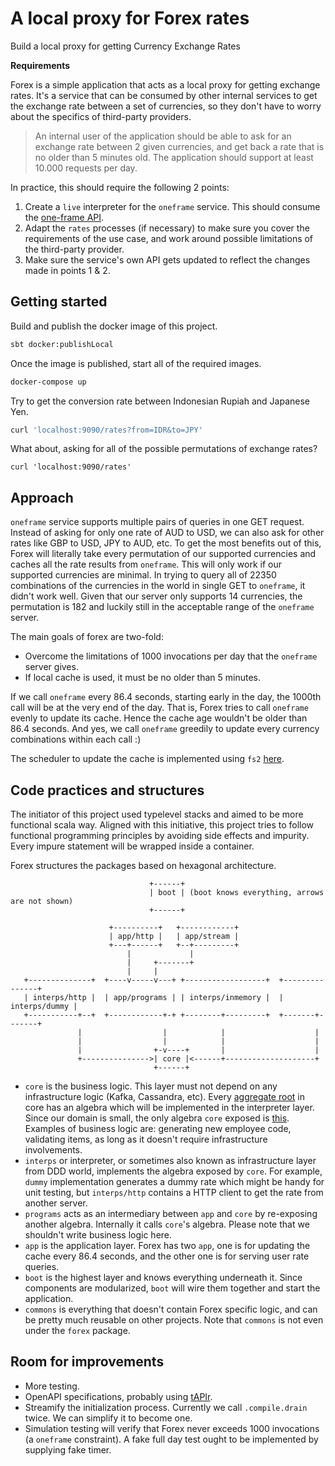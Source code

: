# A local proxy for Forex rates

Build a local proxy for getting Currency Exchange Rates

**Requirements**

Forex is a simple application that acts as a local proxy for getting exchange rates.
It's a service that can be consumed by other internal services to get the exchange rate between a set of currencies,
so they don't have to worry about the specifics of third-party providers.

> An internal user of the application should be able to ask for an exchange rate between 2 given currencies, and get back a rate that is no older than 5 minutes old.
> The application should support at least 10.000 requests per day.

In practice, this should require the following 2 points:

1. Create a `live` interpreter for the `oneframe` service. This should consume the [one-frame API](https://hub.docker.com/r/paidyinc/one-frame).
2. Adapt the `rates` processes (if necessary) to make sure you cover the requirements of the use case, and work around possible limitations of the third-party provider.
3. Make sure the service's own API gets updated to reflect the changes made in points 1 & 2.

## Getting started

Build and publish the docker image of this project.
```bash
sbt docker:publishLocal
```
Once the image is published, start all of the required images.
```bash
docker-compose up
```
Try to get the conversion rate between Indonesian Rupiah and Japanese Yen.
```bash
curl 'localhost:9090/rates?from=IDR&to=JPY'
```
What about, asking for all of the possible permutations of exchange rates?
```
curl 'localhost:9090/rates'
```

## Approach

`oneframe` service supports multiple pairs of queries in one GET request. Instead of asking for only one rate of AUD to USD, we can also ask for other rates like GBP to USD, JPY to AUD, etc.
To get the most benefits out of this, Forex will literally take every permutation of our supported currencies and caches all the rate results from `oneframe`.
This will only work if our supported currencies are minimal. In trying to query all of 22350 combinations of the currencies in the world in single GET to `oneframe`, it didn't work well.
Given that our server only supports 14 currencies, the permutation is 182 and luckily still in the acceptable range of the `oneframe` server.

The main goals of forex are two-fold:
- Overcome the limitations of 1000 invocations per day that the `oneframe` server gives.
- If local cache is used, it must be no older than 5 minutes.

If we call `oneframe` every 86.4 seconds, starting early in the day, the 1000th call will be at the very end of the day. That is, Forex tries to call `oneframe` evenly to update its cache.
Hence the cache age wouldn't be older than 86.4 seconds. And yes, we call `oneframe` greedily to update every currency combinations within each call :)

The scheduler to update the cache is implemented using `fs2` [here](https://github.com/arinal/forex-mtl/blob/master/src/main/scala/forex/app/stream/updater/package.scala).

## Code practices and structures

The initiator of this project used typelevel stacks and aimed to be more functional scala way. Aligned with this initiative, this project tries to follow functional programming principles
by avoiding side effects and impurity. Every impure statement will be wrapped inside a container.

Forex structures the packages based on hexagonal architecture.

```
                               +------+
                               | boot | (boot knows everything, arrows are not shown)
                               +------+

                      +----------+   +------------+
                      | app/http |   | app/stream |
                      +---+------+   +--+---------+
                          |             |     
                          |     +-------+
                          |     |
   +--------------+  +----v-----v---+ +------------------+  +---------------+
   | interps/http |  | app/programs | | interps/inmemory |  | interps/dummy |
   +-----------+--+  +------------+-+ +--------+---------+  +-------+-------+
               |                  |            |                    | 
               |                  |            |                    | 
               |                +-v----+       |                    | 
               +--------------->| core |<------+--------------------+
                                +------+   
```
- `core` is the business logic. This layer must not depend on any infrastructure logic (Kafka, Cassandra, etc). Every
[aggregate root](https://dolittle.io/runtime/runtime/domain_driven_design/aggregate_root) in core has an algebra which will be implemented in the interpreter layer.
Since our domain is small, the only algebra `core` exposed is [this](https://github.com/arinal/forex-mtl/blob/master/src/main/scala/forex/core/rates/algebra.scala).
Examples of business logic are: generating new employee code, validating items, as long as it doesn't require infrastructure involvements.
- `interps` or interpreter, or sometimes also known as infrastructure layer from DDD world, implements the algebra exposed by `core`. For example, `dummy` implementation generates a dummy
rate which might be handy for unit testing, but `interps/http` contains a HTTP client to get the rate from another server.
- `programs` acts as an intermediary between `app` and `core` by re-exposing another algebra. Internally it calls `core`'s algebra. Please note that we shouldn't
write business logic here.
- `app` is the application layer. Forex has two `app`, one is for updating the cache every 86.4 seconds, and the other one is for serving user rate queries.
- `boot` is the highest layer and knows everything underneath it. Since components are modularized, `boot` will wire them together and start the application.
- `commons` is everything that doesn't contain Forex specific logic, and can be pretty much reusable on other projects. Note that `commons` is not even under the `forex` package.

## Room for improvements

- More testing.
- OpenAPI specifications, probably using [tAPIr](https://tapir.softwaremill.com/en/latest/).
- Streamify the initialization process. Currently we call `.compile.drain` twice. We can simplify it to become one.
- Simulation testing will verify that Forex never exceeds 1000 invocations (a `oneframe` constraint). A fake full day test ought to be implemented by supplying fake timer.
